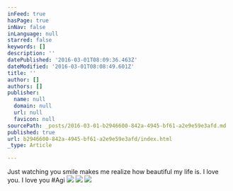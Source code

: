 ```yaml
---
inFeed: true
hasPage: true
inNav: false
inLanguage: null
starred: false
keywords: []
description: ''
datePublished: '2016-03-01T08:09:36.463Z'
dateModified: '2016-03-01T08:08:49.601Z'
title: ''
author: []
authors: []
publisher:
  name: null
  domain: null
  url: null
  favicon: null
sourcePath: _posts/2016-03-01-b2946600-842a-4945-bf61-a2e9e59e3afd.md
published: true
url: b2946600-842a-4945-bf61-a2e9e59e3afd/index.html
_type: Article

---
```

Just watching you smile makes me realize how beautiful my life is. I love you. I love you \#Agi
![](https://the-grid-user-content.s3-us-west-2.amazonaws.com/4c0c86af-989f-4aed-a202-f1beb7267290.jpg)
![](https://the-grid-user-content.s3-us-west-2.amazonaws.com/4ee7b74d-74a9-47d0-8ca9-87184c1a406c.jpg)
![](https://the-grid-user-content.s3-us-west-2.amazonaws.com/87369f79-dbff-4e91-80c6-21572148615a.jpg)